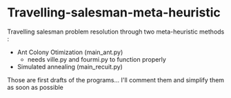 # Travelling-salesman-meta-heuristic
Travelling salesman problem resolution through two meta-heuristic methods : 
  - Ant Colony Otimization (main_ant.py)
    - needs ville.py and fourmi.py to function properly
  - Simulated annealing (main_recuit.py)

Those are first drafts of the programs...
I'll comment them and simplify them as soon as possible
